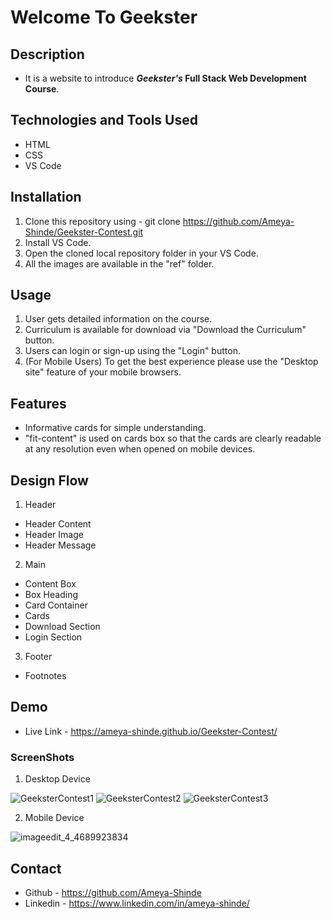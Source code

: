 # Welcome To Geekster

## Description
* It is a website to introduce **_Geekster's_ Full Stack Web Development Course**.

## Technologies and Tools Used
* HTML
* CSS
* VS Code

## Installation
1. Clone this repository using - git clone https://github.com/Ameya-Shinde/Geekster-Contest.git
2. Install VS Code.
3. Open the cloned local repository folder in your VS Code.
4. All the images are available in the "ref" folder.

## Usage
1. User gets detailed information on the course.
2. Curriculum is available for download via "Download the Curriculum" button.
3. Users can login or sign-up using the "Login" button.
4. (For Mobile Users) To get the best experience please use the "Desktop site" feature of your mobile browsers.

## Features
* Informative cards for simple understanding.
* "fit-content" is used on cards box so that the cards are clearly readable at any resolution even when opened on mobile devices.

## Design Flow
1. Header

* Header Content
* Header Image
* Header Message

2. Main

* Content Box
* Box Heading
* Card Container
* Cards
* Download Section
* Login Section

3. Footer

* Footnotes

## Demo
* Live Link - https://ameya-shinde.github.io/Geekster-Contest/

### ScreenShots
1. Desktop Device

![GeeksterContest1](https://github.com/Ameya-Shinde/Geekster-Contest/assets/93002372/a5992c63-2b1b-4c05-93fc-3a8a6e11d2c7)
![GeeksterContest2](https://github.com/Ameya-Shinde/Geekster-Contest/assets/93002372/ca3b139d-92f5-45a4-834f-f535d26d5b05)
![GeeksterContest3](https://github.com/Ameya-Shinde/Geekster-Contest/assets/93002372/9294838e-34ad-4507-81aa-548531c82a9d)

2. Mobile Device

![imageedit_4_4689923834](https://github.com/Ameya-Shinde/Geekster-Contest/assets/93002372/f599b897-1ea2-450e-a4f2-965fe82f01af)

## Contact
* Github - https://github.com/Ameya-Shinde
* Linkedin - https://www.linkedin.com/in/ameya-shinde/

